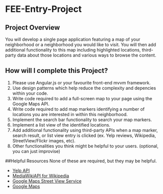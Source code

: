 # FEE-Entry-Project
## Project Overview
You will develop a single page application featuring a map of your neighborhood or a neighborhood you would like to visit. You will then add additional functionality to this map including highlighted locations, third-party data about those locations and various ways to browse the content.

## How will I complete this Project?
1. Please use Angular.js or your favourite front-end mvvm framework.
2. Use design patterns which help reduce the complexity and depencies within your code.
3. Write code required to add a full-screen map to your page using the Google Maps API.
4. Write code required to add map markers identifying a number of locations you are interested in within this neighborhood.
5. Implement the search bar functionality to search your map markers.
6. Implement a list view of the identified locations.
7. Add additional functionality using third-party APIs when a map marker, search result, or list view entry is clicked (ex. Yelp reviews, Wikipedia, StreetView/Flickr images, etc). 
8. Other functionalities you think might be helpful to your users. (optional, you can just improvise)

##Helpful Resources
None of these are required, but they may be helpful.

* [Yelp API](http://www.yelp.com/developers/documentation)
* [MediaWikiAPI for Wikipedia](http://www.mediawiki.org/wiki/API:Main_page)
* [Google Maps Street View Service](https://developers.google.com/maps/documentation/javascript/streetview)
* [Google Maps](https://developers.google.com/maps/documentation/)
